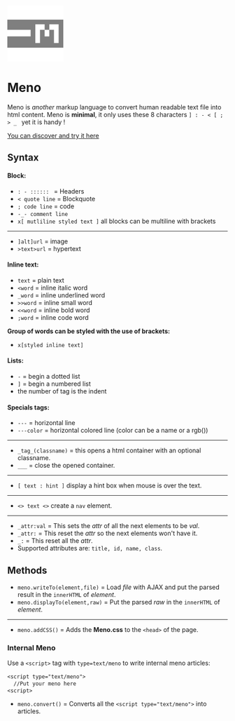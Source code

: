 ![Meno-logo](/logo/128.png?raw=true)
# Meno
Meno is _another_ markup language to convert human readable text file into html content.
Meno is **minimal**, it only uses these 8 characters `] : - < [ ; > _ ` yet it is handy !

[You can discover and try it here](https://fleurman.neocities.org/menowriter/)

## Syntax

#### Block:
- `: - :::::: ` = Headers
- `< quote line` = Blockquote
- `; code line` = code
- `-_- comment line`
- `x[ mutliline styled text ]` all blocks can be multiline with brackets
---
- `]alt]url` = image
- `>text>url` = hypertext

#### Inline text:
- `text` = plain text
- `<word` = inline italic word
- `_word` = inline underlined word
- `>>word` = inline small word
- `<<word` = inline bold word
- `;word` = inline code word

**Group of words can be styled with the use of brackets:**
- `x[styled inline text]`

#### Lists:
- `-` = begin a dotted list
- `]` = begin a numbered list
- the number of tag is the indent

#### Specials tags:
- `---` = horizontal line
- `---color` = horizontal colored line (color can be a name or a rgb())
---
- `_tag_(classname)` = this opens a html container with an optional classname.
- `___` = close the opened container.
---
- `[ text : hint ]` display a hint box when mouse is over the text.
---
- `<> text <>` create a `nav` element.
---
- `_attr:val` = This sets the _attr_ of all the next elements to be _val_.
- `_attr:` = This reset the _attr_ so the next elements won't have it.
- `_:` = This reset all the _attr_.
- Supported attributes are: `title, id, name, class`.


## Methods

- `meno.writeTo(element,file)` = Load _file_ with AJAX and put the parsed result in the `innerHTML` of _element_.
- `meno.displayTo(element,raw)` = Put the parsed _raw_ in the `innerHTML` of _element_.
---
- `meno.addCSS()` = Adds the **Meno.css** to the `<head>` of the page.

### Internal Meno
Use a `<script>` tag with `type=text/meno` to write internal meno articles:
``` 
<script type="text/meno">
  //Put your meno here
<script>
```
- `meno.convert()` = Converts all the `<script type="text/meno">` into articles.